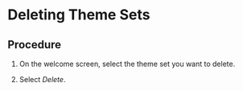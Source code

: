 <!-- loiodb2ef211a4504a7fa551d4755bd9a473 -->

# Deleting Theme Sets



## Procedure

1.  On the welcome screen, select the theme set you want to delete.

2.  Select *Delete*.


